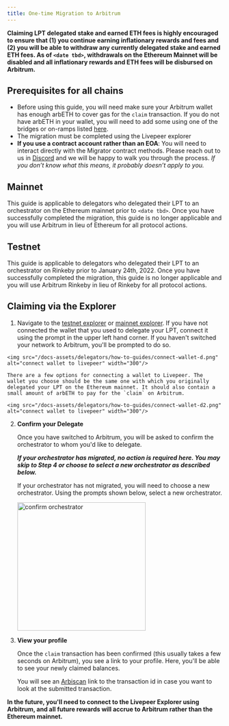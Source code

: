 ```yaml
---
title: One-time Migration to Arbitrum
---
```


**Claiming LPT delegated stake and earned ETH fees is highly encouraged to ensure that (1) you continue earning inflationary rewards and fees and (2) you will be able to withdraw any currently delegated stake and earned ETH fees. As of `<date tbd>`, withdrawals on the Ethereum Mainnet will be disabled and all inflationary rewards and ETH fees will be disbursed on Arbitrum.**

## Prerequisites for all chains
- Before using this guide, you will need make sure your Arbitrum wallet has enough arbETH to cover gas for the `claim` transaction. If you do not have arbETH in your wallet, you will need to add some using one of the  bridges or on-ramps listed [here](https://portal.arbitrum.one/).
- The migration must be completed using the Livepeer explorer
- **If you use a contract account rather than an EOA**: You will need to interact directly with the Migrator contract methods. Please reach out to us in [Discord](https://discord.gg/uaPhtyrWsF) and we will be happy to walk you through the process. *If you don’t know what this means, it probably doesn’t apply to you.*


## Mainnet
This guide is applicable to delegators who delegated their LPT to an orchestrator on the Ethereum mainnet prior to `<date tbd>`. Once you have successfully completed the migration, this guide is no longer applicable and you will use Arbitrum in lieu of Ethereum for all protocol actions.

## Testnet
This guide is applicable to delegators who delegated their LPT to an orchestrator on Rinkeby prior to January 24th, 2022. Once you have successfully completed the migration, this guide is no longer applicable and you will use Arbitrum Rinkeby in lieu of Rinkeby for all protocol actions.

## Claiming via the Explorer

1.    Navigate to the [testnet explorer](http://rinkeby.explorer.livepeer.org) or [mainnet explorer](http://explorer.livepeer.org). If you have not connected the wallet that you used to delegate your LPT, connect it using the prompt in the upper left hand corner. If you haven't switched your network to Arbitrum, you'll be prompted to do so.
    
    
    <img src="/docs-assets/delegators/how-to-guides/connect-wallet-d.png" alt="connect wallet to livepeer" width="300"/>
    
    There are a few options for connecting a wallet to Livepeer. The wallet you choose should be the same one with which you originally delegated your LPT on the Ethereum mainnet. It should also contain a small amount of arbETH to pay for the `claim` on Arbitrum.
    
    <img src="/docs-assets/delegators/how-to-guides/connect-wallet-d2.png" alt="connect wallet to livepeer" width="300"/>


2. **Confirm your Delegate** 
    
    Once you have switched to Arbitrum, you will be asked to confirm the orchestrator to whom you'd like to delegate.
    
    ***If your orchestrator has migrated, no action is required here. You may skip to Step 4 or choose to select a new orchestrator as described below.***
    
    If your orchestrator has not migrated, you will need to choose a new orchestrator. Using the prompts shown below, select a new orchestrator.
    
    <img src="/docs-assets/delegators/how-to-guides/confirm-d.png" alt="confirm orchestrator" width="300"/>

3. **View your profile**
    
    Once the `claim` transaction has been confirmed (this usually takes a few seconds on Arbitrum), you see a link to your profile. Here, you'll be able to see your newly claimed balances. 
    
    You will see an [Arbiscan](https://arbiscan.io/) link to the transaction id in case you want to look at the submitted transaction.
    

**In the future, you'll need to connect to the Livepeer Explorer using Arbitrum, and all future rewards will accrue to Arbitrum rather than the Ethereum mainnet.**